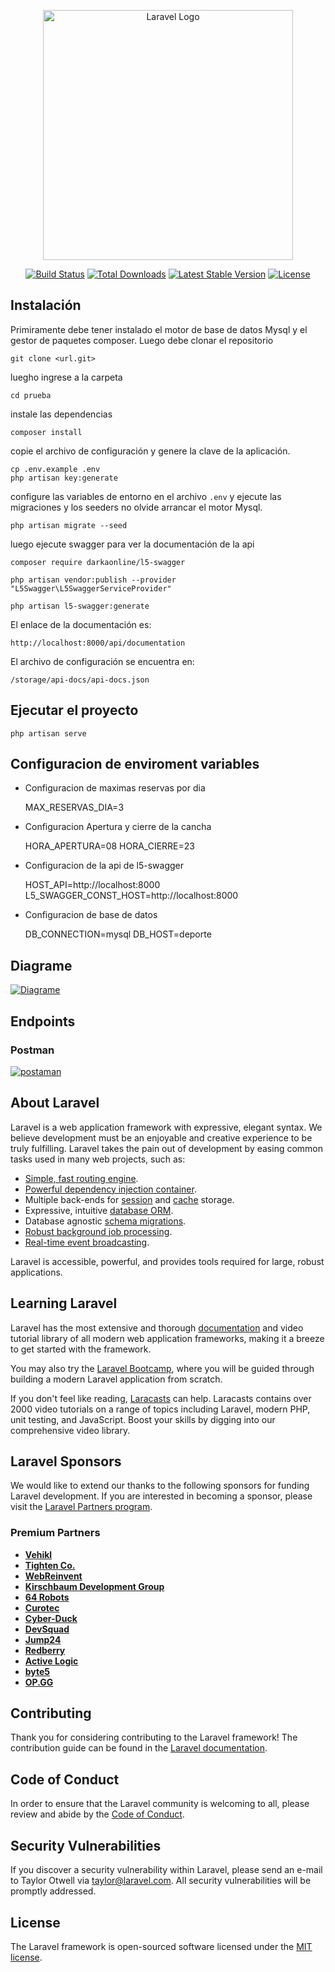 <p align="center"><a href="https://laravel.com" target="_blank"><img src="https://raw.githubusercontent.com/laravel/art/master/logo-lockup/5%20SVG/2%20CMYK/1%20Full%20Color/laravel-logolockup-cmyk-red.svg" width="400" alt="Laravel Logo"></a></p>

<p align="center">
<a href="https://github.com/laravel/framework/actions"><img src="https://github.com/laravel/framework/workflows/tests/badge.svg" alt="Build Status"></a>
<a href="https://packagist.org/packages/laravel/framework"><img src="https://img.shields.io/packagist/dt/laravel/framework" alt="Total Downloads"></a>
<a href="https://packagist.org/packages/laravel/framework"><img src="https://img.shields.io/packagist/v/laravel/framework" alt="Latest Stable Version"></a>
<a href="https://packagist.org/packages/laravel/framework"><img src="https://img.shields.io/packagist/l/laravel/framework" alt="License"></a>
</p>


## Instalación
Primiramente debe tener instalado el motor de base de datos Mysql y el gestor de paquetes composer.
Luego debe clonar el repositorio

    git clone <url.git>

luegho ingrese a la carpeta

    cd prueba

instale las dependencias

    composer install

copie el archivo de configuración y genere la clave de la aplicación.

    cp .env.example .env
    php artisan key:generate

configure las variables de entorno en el archivo `.env` y ejecute las migraciones y los seeders
no olvide arrancar el motor Mysql.

    php artisan migrate --seed

luego ejecute swagger para ver la documentación de la api

    composer require darkaonline/l5-swagger

    php artisan vendor:publish --provider "L5Swagger\L5SwaggerServiceProvider"

    php artisan l5-swagger:generate

El enlace de la documentación es:

    http://localhost:8000/api/documentation

El archivo de configuración se encuentra en:

    /storage/api-docs/api-docs.json


## Ejecutar el proyecto

    php artisan serve

## Configuracion de enviroment variables

- Configuracion de maximas reservas por dia


    MAX_RESERVAS_DIA=3

- Configuracion Apertura y cierre de la cancha


    HORA_APERTURA=08
    HORA_CIERRE=23

- Configuracion de la api de l5-swagger


    HOST_API=http://localhost:8000
    L5_SWAGGER_CONST_HOST=http://localhost:8000

- Configuracion de base de datos


    DB_CONNECTION=mysql
    DB_HOST=deporte

## Diagrame
<a href="https://github.com/sifaqes/prueba/blob/master/diagram.png"><img src="https://github.com/sifaqes/prueba/blob/master/diagram.png" alt="Diagrame"></a>

## Endpoints

### Postman

<a href="https://github.com/sifaqes/prueba/blob/develop/doc/postman%20api.png"><img src="https://github.com/sifaqes/prueba/blob/develop/doc/postman%20api.png" alt="postaman"></a>




## About Laravel

Laravel is a web application framework with expressive, elegant syntax. We believe development must be an enjoyable and creative experience to be truly fulfilling. Laravel takes the pain out of development by easing common tasks used in many web projects, such as:

- [Simple, fast routing engine](https://laravel.com/docs/routing).
- [Powerful dependency injection container](https://laravel.com/docs/container).
- Multiple back-ends for [session](https://laravel.com/docs/session) and [cache](https://laravel.com/docs/cache) storage.
- Expressive, intuitive [database ORM](https://laravel.com/docs/eloquent).
- Database agnostic [schema migrations](https://laravel.com/docs/migrations).
- [Robust background job processing](https://laravel.com/docs/queues).
- [Real-time event broadcasting](https://laravel.com/docs/broadcasting).

Laravel is accessible, powerful, and provides tools required for large, robust applications.

## Learning Laravel

Laravel has the most extensive and thorough [documentation](https://laravel.com/docs) and video tutorial library of all modern web application frameworks, making it a breeze to get started with the framework.

You may also try the [Laravel Bootcamp](https://bootcamp.laravel.com), where you will be guided through building a modern Laravel application from scratch.

If you don't feel like reading, [Laracasts](https://laracasts.com) can help. Laracasts contains over 2000 video tutorials on a range of topics including Laravel, modern PHP, unit testing, and JavaScript. Boost your skills by digging into our comprehensive video library.

## Laravel Sponsors

We would like to extend our thanks to the following sponsors for funding Laravel development. If you are interested in becoming a sponsor, please visit the [Laravel Partners program](https://partners.laravel.com).

### Premium Partners

- **[Vehikl](https://vehikl.com/)**
- **[Tighten Co.](https://tighten.co)**
- **[WebReinvent](https://webreinvent.com/)**
- **[Kirschbaum Development Group](https://kirschbaumdevelopment.com)**
- **[64 Robots](https://64robots.com)**
- **[Curotec](https://www.curotec.com/services/technologies/laravel/)**
- **[Cyber-Duck](https://cyber-duck.co.uk)**
- **[DevSquad](https://devsquad.com/hire-laravel-developers)**
- **[Jump24](https://jump24.co.uk)**
- **[Redberry](https://redberry.international/laravel/)**
- **[Active Logic](https://activelogic.com)**
- **[byte5](https://byte5.de)**
- **[OP.GG](https://op.gg)**

## Contributing

Thank you for considering contributing to the Laravel framework! The contribution guide can be found in the [Laravel documentation](https://laravel.com/docs/contributions).

## Code of Conduct

In order to ensure that the Laravel community is welcoming to all, please review and abide by the [Code of Conduct](https://laravel.com/docs/contributions#code-of-conduct).

## Security Vulnerabilities

If you discover a security vulnerability within Laravel, please send an e-mail to Taylor Otwell via [taylor@laravel.com](mailto:taylor@laravel.com). All security vulnerabilities will be promptly addressed.

## License

The Laravel framework is open-sourced software licensed under the [MIT license](https://opensource.org/licenses/MIT).
